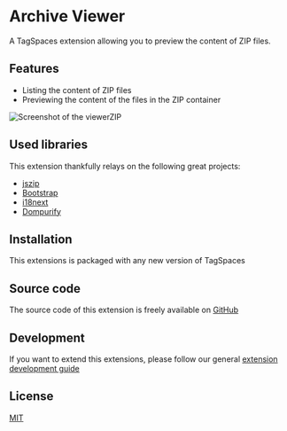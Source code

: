 # Archive Viewer

A TagSpaces extension allowing you to preview the content of ZIP files.

## Features

- Listing the content of ZIP files
- Previewing the content of the files in the ZIP container

![Screenshot of the viewerZIP](/media/extensions/viewer-zip-lead.png)

## Used libraries

This extension thankfully relays on the following great projects:

- [jszip](https://stuk.github.io/jszip/)
- [Bootstrap](https://getbootstrap.com/)
- [i18next](https://www.i18next.com/)
- [Dompurify](https://github.com/cure53/DOMPurify)

## Installation

This extensions is packaged with any new version of TagSpaces

## Source code

The source code of this extension is freely available on [GitHub](https://github.com/tagspaces/tagspaces-extensions/tree/main/archive-viewer)

## Development

If you want to extend this extensions, please follow our general [extension development guide](/dev/extension-development-guide)

## License

[MIT](https://github.com/tagspaces/tagspaces-extensions/blob/main/archive-viewer/LICENSE.txt)
